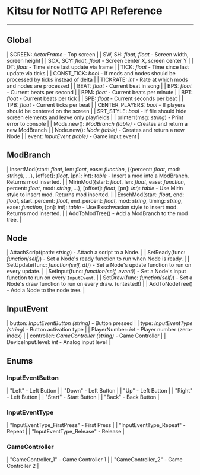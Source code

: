 # Kitsu for NotITG API Reference
---
## Global

| SCREEN: *ActorFrame* - Top screen |
| SW, SH: *float*, *float* - Screen width, screen height |
| SCX, SCY: *float*, *float* - Screen center X, screen center Y |
| DT: *float* - Time since last update via frame |
| TICK: *float* - Time since last update via ticks |
| CONST_TICK: *bool* - If mods and nodes should be processed by ticks instead of delta |
| TICKRATE: *int* - Rate at which mods and nodes are processed |
| BEAT: *float* - Current beat in song |
| BPS: *float* - Current beats per second |
| BPM: *float* - Current beats per minute |
| BPT: *float* - Current beats per tick |
| SPB: *float* - Current seconds per beat |
| TPB: *float* - Current ticks per beat |
| CENTER_PLAYERS: *bool* - If players should be centered on the screen |
| SRT_STYLE: *bool* - If file should hide screen elements and leave only playfields |
| printerr(msg: *string*) - Print error to console |
| Mods.new(): *ModBranch (table)* - Creates and return a new ModBranch |
| Node.new(): *Node (table)* - Creates and return a new Node |
| event: *InputEvent (table)* - Game input event |

## ModBranch

| InsertMod(start: *float*, len: *float*, ease: *function*, \{\{percent: *float*, mod: *string*\}, ...\}, \[offset\]: *float*, \[pn\]: *int*): *table* - Insert a mod into a ModBranch. Returns mod inserted. |
| MirinMod(\{start: *float*, len: *float*, ease: *function*, percent: *float*, mod: *string*, ...\}, \[offset\]: *float*, \[pn\]: *int*): *table* - Use Mirin style to insert mod. Returns mod inserted. |
| ExschMod(start: *float*, end: *float*, start_percent: *float*, end_percent: *float*, mod: *string*, timing: *string*, ease: *function*, \[pn\]: *int*): *table* - Use Exschwasion style to insert mod. Returns mod inserted. |
| AddToModTree() - Add a ModBranch to the mod tree. |

## Node

| AttachScript(path: *string*) - Attach a script to a Node. |
| SetReady(func: *function(self)*) - Set a Node's ready function to run when Node is ready. |
| SetUpdate(func: *function(self, dt)*) - Set a Node's update function to run on every update. |
| SetInput(func: *function(self, event)*) - Set a Node's input function to run on every `InputEvent`. |
| SetDraw(func: *function(self)*) - Set a Node's draw function to run on every draw. (untested!) |
| AddToNodeTree() - Add a Node to the node tree. |

## InputEvent

| button: *InputEventButton (string)* - Button pressed |
| type: *InputEventType (string)* - Button activation type |
| PlayerNumber: *int* - Player number (zero-index) |
| controller: *GameController (string)* - Game Controller |
| DeviceInput.level: *int* -  Analog input level |

## Enums
### InputEventButton

| "Left" - Left Button |
| "Down" - Left Button |
| "Up" - Left Button |
| "Right" - Left Button |
| "Start" - Start Button |
| "Back" - Back Button |

### InputEventType

| "InputEventType_FirstPress" - First Press |
| "InputEventType_Repeat" - Repeat |
| "InputEventType_Release" - Release |

### GameController

| "GameController_1" - Game Controller 1 |
| "GameController_2" - Game Controller 2 |
